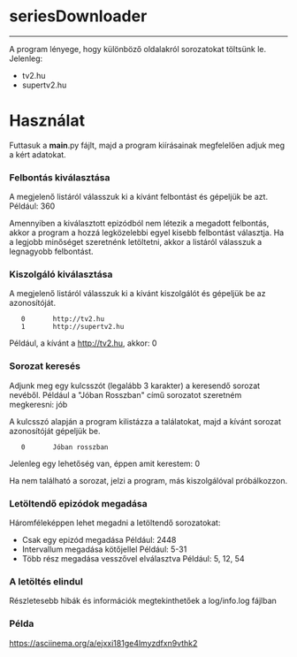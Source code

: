 # seriesDownloader

---

A program lényege, hogy különböző oldalakról sorozatokat töltsünk le. Jelenleg:
- tv2.hu
- supertv2.hu

# Használat

Futtasuk a **main**.py fájlt, majd a program kiírásainak megfelelően adjuk meg a kért adatokat.

### Felbontás kiválasztása
A megjelenő listáról válasszuk ki a kívánt felbontást és gépeljük be azt.
Például: 360

Amennyiben a kiválasztott epizódból nem létezik a megadott felbontás, akkor a program a hozzá legközelebbi egyel kisebb felbontást választja.
Ha a legjobb minőséget szeretnénk letöltetni, akkor a listáról válasszuk a legnagyobb felbontást.


### Kiszolgáló kiválasztása
A megjelenő listáról válasszuk ki a kívánt kiszolgálót és gépeljük be az azonosítóját.

       0       http://tv2.hu
       1       http://supertv2.hu
Például, a kívánt a http://tv2.hu, akkor: 0

### Sorozat keresés
Adjunk meg egy kulcsszót (legalább 3 karakter) a keresendő sorozat nevéből.
Például a "Jóban Rosszban" című sorozatot szeretném megkeresni: jób

A kulcsszó alapján a program kilistázza a találatokat, majd a kívánt sorozat azonosítóját gépeljük be.

       0       Jóban rosszban
Jelenleg egy lehetőség van, éppen amit kerestem: 0

Ha nem található a sorozat, jelzi a program, más kiszolgálóval próbálkozzon.

### Letöltendő epizódok megadása

Háromféleképpen lehet megadni a letöltendő sorozatokat:
- Csak egy epizód megadása
Például: 2448
- Intervallum megadása kötőjellel
Például: 5-31
- Több rész megadása vesszővel elválasztva
Például: 5, 12, 54

### A letöltés elindul
Részletesebb hibák és információk megtekinthetőek a log/info.log fájlban

### Példa
https://asciinema.org/a/ejxxi181ge4lmyzdfxn9vthk2